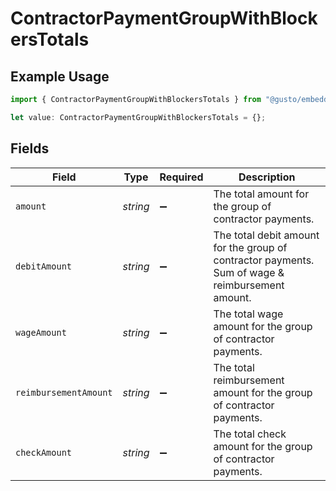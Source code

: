 # ContractorPaymentGroupWithBlockersTotals

## Example Usage

```typescript
import { ContractorPaymentGroupWithBlockersTotals } from "@gusto/embedded-api/models/components/contractorpaymentgroupwithblockers.js";

let value: ContractorPaymentGroupWithBlockersTotals = {};
```

## Fields

| Field                                                                                            | Type                                                                                             | Required                                                                                         | Description                                                                                      |
| ------------------------------------------------------------------------------------------------ | ------------------------------------------------------------------------------------------------ | ------------------------------------------------------------------------------------------------ | ------------------------------------------------------------------------------------------------ |
| `amount`                                                                                         | *string*                                                                                         | :heavy_minus_sign:                                                                               | The total amount for the group of contractor payments.                                           |
| `debitAmount`                                                                                    | *string*                                                                                         | :heavy_minus_sign:                                                                               | The total debit amount for the group of contractor payments. Sum of wage & reimbursement amount. |
| `wageAmount`                                                                                     | *string*                                                                                         | :heavy_minus_sign:                                                                               | The total wage amount for the group of contractor payments.                                      |
| `reimbursementAmount`                                                                            | *string*                                                                                         | :heavy_minus_sign:                                                                               | The total reimbursement amount for the group of contractor payments.                             |
| `checkAmount`                                                                                    | *string*                                                                                         | :heavy_minus_sign:                                                                               | The total check amount for the group of contractor payments.                                     |